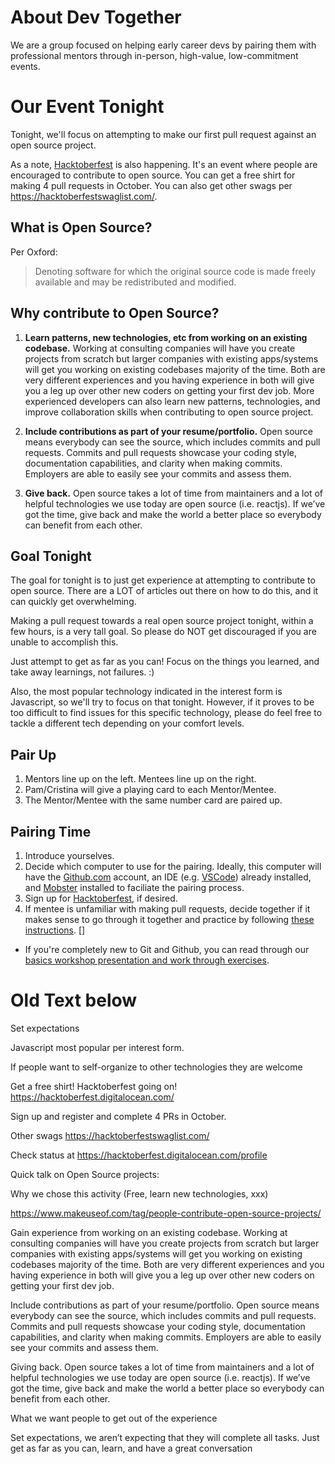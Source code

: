 # About Dev Together
We are a group focused on helping early career devs by pairing them with professional mentors through in-person, high-value, low-commitment events.

# Our Event Tonight

Tonight, we'll focus on attempting to make our first pull request against an open source project.

As a note, [Hacktoberfest](https://hacktoberfest.digitalocean.com/) is also happening. It's an event where people are encouraged to contribute to open source. You can get a free shirt for making 4 pull requests in October. You can also get other swags per https://hacktoberfestswaglist.com/.

## What is Open Source?
Per Oxford:
>Denoting software for which the original source code is made freely available and may be redistributed and modified.

## Why contribute to Open Source?

1. **Learn patterns, new technologies, etc from working on an existing codebase.** Working at consulting companies will have you create projects from scratch but larger companies with existing apps/systems will get you working on existing codebases majority of the time. Both are very different experiences and you having experience in both will give you a leg up over other new coders on getting your first dev job. More experienced developers can also learn new patterns, technologies, and improve collaboration skills when contributing to open source project.

1. **Include contributions as part of your resume/portfolio.** Open source means everybody can see the source, which includes commits and pull requests. Commits and pull requests showcase your coding style, documentation capabilities, and clarity when making commits. Employers are able to easily see your commits and assess them.

1. **Give back.** Open source takes a lot of time from maintainers and a lot of helpful technologies we use today are open source (i.e. reactjs). If we’ve got the time, give back and make the world a better place so everybody can benefit from each other.

## Goal Tonight

The goal for tonight is to just get experience at attempting to contribute to open source. There are a LOT of articles out there on how to do this, and it can quickly get overwhelming.

Making a pull request towards a real open source project tonight, within a few hours, is a very tall goal. So please do NOT get discouraged if you are unable to accomplish this.

Just attempt to get as far as you can! Focus on the things you learned, and take away learnings, not failures. :)

Also, the most popular technology indicated in the interest form is Javascript, so we'll try to focus on that tonight. However, if it proves to be too difficult to find issues for this specific technology, please do feel free to tackle a different tech depending on your comfort levels.

## Pair Up
1. Mentors line up on the left. Mentees line up on the right.
2. Pam/Cristina will give a playing card to each Mentor/Mentee.
3. The Mentor/Mentee with the same number card are paired up.

## Pairing Time
1. Introduce yourselves.
1. Decide which computer to use for the pairing. Ideally, this computer will have the [Github.com](https://www.github.com) account, an IDE (e.g. [VSCode](https://code.visualstudio.com/)) already installed, and [Mobster](http://mobster.cc/) installed to faciliate the pairing process.
1. Sign up for [Hacktoberfest](https://hacktoberfest.digitalocean.com/), if desired.
1. If mentee is unfamiliar with making pull requests, decide together if it makes sense to go through it together and practice by following [these instructions](https://github.com/firstcontributions/first-contributions). []
  * If you're completely new to Git and Github, you can read through our [basics workshop presentation and work through exercises](https://github.com/CristinaRuth/dev-together-workshop-github-basics).

# Old Text below

Set expectations

Javascript most popular per interest form.

If people want to self-organize to other technologies they are welcome


Get a free shirt! Hacktoberfest going on! https://hacktoberfest.digitalocean.com/

Sign up and register and complete 4 PRs in October.

Other swags https://hacktoberfestswaglist.com/

Check status at https://hacktoberfest.digitalocean.com/profile



Quick talk on Open Source projects:

Why we chose this activity
(Free, learn new technologies, xxx)

https://www.makeuseof.com/tag/people-contribute-open-source-projects/

Gain experience from working on an existing codebase. Working at consulting companies will have you create projects from scratch but larger companies with existing apps/systems will get you working on existing codebases majority of the time. Both are very different experiences and you having experience in both will give you a leg up over other new coders on getting your first dev job.

Include contributions as part of your resume/portfolio. Open source means everybody can see the source, which includes commits and pull requests. Commits and pull requests showcase your coding style, documentation capabilities, and clarity when making commits. Employers are able to easily see your commits and assess them.

Giving back. Open source takes a lot of time from maintainers and a lot of helpful technologies we use today are open source (i.e. reactjs). If we’ve got the time, give back and make the world a better place so everybody can benefit from each other.

What we want people to get out of the experience

Set expectations, we aren’t expecting that they will complete all tasks. Just get as far as you can, learn, and have a great conversation
